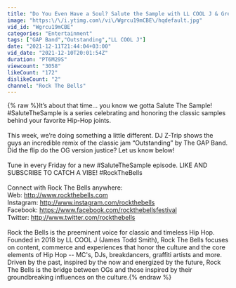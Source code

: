 ```yaml
---
title: "Do You Even Have a Soul? Salute the Sample with LL COOL J & Greg Nice"
image: "https:\/\/i.ytimg.com\/vi\/Wgrcu19mCBE\/hqdefault.jpg"
vid_id: "Wgrcu19mCBE"
categories: "Entertainment"
tags: ["GAP Band","Outstanding","LL COOL J"]
date: "2021-12-11T21:44:04+03:00"
vid_date: "2021-12-10T20:01:54Z"
duration: "PT6M29S"
viewcount: "3058"
likeCount: "172"
dislikeCount: "2"
channel: "Rock The Bells"
---
```

{% raw %}It’s about that time… you know we gotta Salute The Sample! #SaluteTheSample is a series celebrating and honoring the classic samples behind your favorite Hip-Hop joints.<br /><br />This week, we’re doing something a little different. DJ Z-Trip shows the guys an incredible remix of the classic jam “Outstanding” by The GAP Band. Did the flip do the OG version justice? Let us know below!<br /><br />Tune in every Friday for a new #SaluteTheSample episode. LIKE AND SUBSCRIBE TO CATCH A VIBE! #RockTheBells<br /><br />Connect with Rock The Bells anywhere:<br />Web: <a rel="nofollow" target="blank" href="http://www.rockthebells.com">http://www.rockthebells.com</a><br />Instagram: <a rel="nofollow" target="blank" href="http://www.instagram.com/rockthebells">http://www.instagram.com/rockthebells</a> <br />Facebook: <a rel="nofollow" target="blank" href="https://www.facebook.com/rockthebellsfestival">https://www.facebook.com/rockthebellsfestival</a>   <br />Twitter: <a rel="nofollow" target="blank" href="http://www.twitter.com/rockthebells">http://www.twitter.com/rockthebells</a><br /><br />Rock the Bells is the preeminent voice for classic and timeless Hip Hop. Founded in 2018 by LL COOL J (James Todd Smith), Rock The Bells focuses on content, commerce and experiences that honor the culture and the core elements of Hip Hop -- MC's, DJs, breakdancers, graffiti artists and more. Driven by the past, inspired by the now and energized by the future, Rock The Bells is the bridge between OGs and those inspired by their groundbreaking influences on the culture.{% endraw %}
